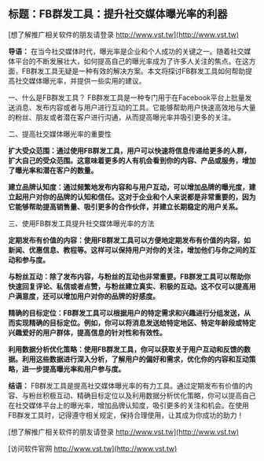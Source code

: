 ## **标题：FB群发工具：提升社交媒体曝光率的利器**

[想了解推广相关软件的朋友请登录 http://www.vst.tw](http://www.vst.tw)

**导语：**
在当今社交媒体时代，曝光率是企业和个人成功的关键之一。随着社交媒体平台的不断发展壮大，如何提高自己的曝光率成为了许多人关注的焦点。在这方面，FB群发工具无疑是一种有效的解决方案。本文将探讨FB群发工具如何帮助提高社交媒体曝光率，并提供一些实用的建议。

一、什么是FB群发工具？
FB群发工具是一种专门用于在Facebook平台上批量发送消息、发布内容或者与用户进行互动的工具。它能够帮助用户快速高效地与大量的粉丝、朋友或者潜在客户进行沟通，从而提高曝光率并吸引更多的关注。

二、提高社交媒体曝光率的重要性

**扩大受众范围：通过使用FB群发工具，用户可以快速将信息传递给更多的人群，扩大自己的受众范围。这意味着更多的人有机会看到你的内容、产品或服务，增加了曝光率和潜在客户的数量。**

**建立品牌认知度：通过频繁地发布内容和与用户互动，可以增加品牌的曝光度，建立起用户对你的品牌的认知和信任。这对于企业和个人来说都是非常重要的，因为它能够帮助提高销售量、吸引更多的合作伙伴，并建立长期稳定的用户关系。**

三、使用FB群发工具提升社交媒体曝光率的方法

**定期发布有价值的内容：使用FB群发工具可以方便地定期发布有价值的内容，如新闻、优惠信息、教程等。这样可以保持用户对你的关注，增加他们与你之间的互动和参与度。**

**与粉丝互动：除了发布内容，与粉丝的互动也非常重要。FB群发工具可以帮助你快速回复评论、私信或者点赞，与粉丝建立真实、积极的互动。这不仅可以提高用户满意度，还可以增加用户对你的品牌的好感度。**

**精确的目标定位：FB群发工具可以根据用户的特定需求和兴趣进行分组发送，从而实现精确的目标定位。例如，你可以将消息发送给特定地区、特定年龄段或特定兴趣爱好的用户群体，提高信息的针对性和有效性。**

**利用数据分析优化策略：使用FB群发工具，你可以获取关于用户互动和反馈的数据。利用这些数据进行深入分析，了解用户的偏好和需求，优化你的内容和互动策略，进一步提高曝光率和用户参与度。**

**结语：**
FB群发工具是提高社交媒体曝光率的有力工具。通过定期发布有价值的内容、与粉丝积极互动、精确目标定位以及利用数据分析优化策略，你可以提高自己在社交媒体平台上的曝光率，增加品牌认知度，吸引更多的关注和机会。在使用FB群发工具时，记得遵守相关规定，保持合理使用，让其成为你成功的助力！

[想了解推广相关软件的朋友请登录 http://www.vst.tw](http://www.vst.tw)


[访问软件官网 http://www.vst.tw](http://www.vst.tw)
